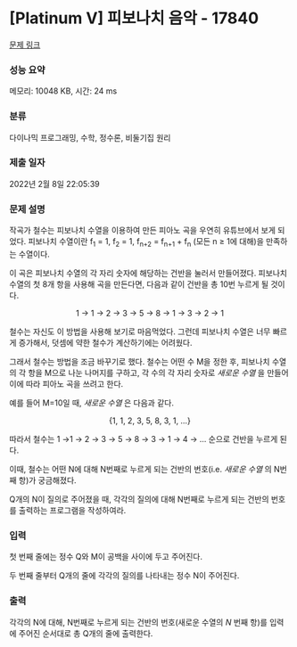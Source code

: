# [Platinum V] 피보나치 음악 - 17840 

[문제 링크](https://www.acmicpc.net/problem/17840) 

### 성능 요약

메모리: 10048 KB, 시간: 24 ms

### 분류

다이나믹 프로그래밍, 수학, 정수론, 비둘기집 원리

### 제출 일자

2022년 2월 8일 22:05:39

### 문제 설명

<p>작곡가 철수는 피보나치 수열을 이용하여 만든 피아노 곡을 우연히 유튜브에서 보게 되었다. 피보나치 수열이란 f<sub>1</sub> = 1, f<sub>2</sub> = 1, f<sub>n+2</sub> = f<sub>n+1</sub> + f<sub>n</sub> (모든 n ≥ 1에 대해)을 만족하는 수열이다.</p>

<p>이 곡은 피보나치 수열의 각 자리 숫자에 해당하는 건반을 눌러서 만들어졌다. 피보나치 수열의 첫 8개 항을 사용해 곡을 만든다면, 다음과 같이 건반을 총 10번 누르게 될 것이다.</p>

<p style="text-align: center;">1 → 1 → 2 → 3 → 5 → 8 → 1 → 3 → 2 → 1</p>

<p>철수는 자신도 이 방법을 사용해 보기로 마음먹었다. 그런데 피보나치 수열은 너무 빠르게 증가해서, 덧셈에 약한 철수가 계산하기에는 어려웠다.</p>

<p>그래서 철수는 방법을 조금 바꾸기로 했다. 철수는 어떤 수 M을 정한 후, 피보나치 수열의 각 항을 M으로 나눈 나머지를 구하고, 각 수의 각 자리 숫자로 <em>새로운 수열</em> 을 만들어 이에 따라 피아노 곡을 쓰려고 한다.</p>

<p>예를 들어 M=10일 때, <em>새로운 수열 </em>은 다음과 같다.</p>

<p style="text-align: center;">{1, 1, 2, 3, 5, 8, 3, 1, …}</p>

<p>따라서 철수는 1 →1 → 2 → 3 → 5 → 8 → 3 → 1 → 4 → … 순으로 건반을 누르게 된다.</p>

<p>이때, 철수는 어떤 N에 대해 N번째로 누르게 되는 건반의 번호(i.e. <em>새로운 수열 </em>의 N번째 항)가 궁금해졌다.</p>

<p>Q개의 N이 질의로 주어졌을 때, 각각의 질의에 대해 N번째로 누르게 되는 건반의 번호를 출력하는 프로그램을 작성하여라.</p>

### 입력 

 <p>첫 번째 줄에는 정수 Q와 M이 공백을 사이에 두고 주어진다.</p>

<p>두 번째 줄부터 Q개의 줄에 각각의 질의를 나타내는 정수 N이 주어진다.</p>

### 출력 

 <p>각각의 N에 대해, N번째로 누르게 되는 건반의 번호(새로운 수열의 <em>N</em> 번째 항)를 입력에 주어진 순서대로 총 Q개의 줄에 출력한다.</p>

